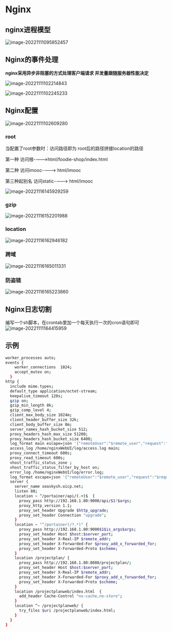 # Nginx



## nginx进程模型

![image-20221111095852457](https://wxy-md.oss-cn-shanghai.aliyuncs.com/image-20221111095852457.png)



## Nginx的事件处理

**nginx采用异步非阻塞的方式处理客户端请求 并发量跟随服务器性能决定**

![image-20221111102214843](https://wxy-md.oss-cn-shanghai.aliyuncs.com/image-20221111102214843.png)

![image-20221111102245233](https://wxy-md.oss-cn-shanghai.aliyuncs.com/image-20221111102245233.png)



## Nginx配置

![image-20221111102609280](https://wxy-md.oss-cn-shanghai.aliyuncs.com/image-20221111102609280.png)

### root

当配置了root参数时：访问路径即为 root后的路径拼接location的路径 

第一种 访问根---->html/foodie-shop/index.html

第二种 访问imooc----> html/imooc

第三种起别名 访问static----> html/imooc

![image-20221116145929259](https://wxy-md.oss-cn-shanghai.aliyuncs.com/image-20221116145929259.png)

### gzip

![image-20221116152201988](https://wxy-md.oss-cn-shanghai.aliyuncs.com/image-20221116152201988.png)



### location

![image-20221116162946182](https://wxy-md.oss-cn-shanghai.aliyuncs.com/image-20221116162946182.png)

### 跨域

![image-20221116165011331](https://wxy-md.oss-cn-shanghai.aliyuncs.com/image-20221116165011331.png)

### 防盗链

![image-20221116165223860](https://wxy-md.oss-cn-shanghai.aliyuncs.com/image-20221116165223860.png)





## Nginx日志切割

编写一个sh脚本，在crontab里加一个每天执行一次的cron语句即可![image-20221111164415959](https://wxy-md.oss-cn-shanghai.aliyuncs.com/image-20221111164415959.png)





## 示例

```sh
worker_processes auto;
events {
    worker_connections  1024;
    accept_mutex on;
  }
http {
  include mime.types;
  default_type application/octet-stream;
  keepalive_timeout 120s;
  gzip on;
  gzip_min_length 8k;
  gzip_comp_level 4;
  client_max_body_size 1024m;
  client_header_buffer_size 32k;
  client_body_buffer_size 8m;
  server_names_hash_bucket_size 512;
  proxy_headers_hash_max_size 51200;
  proxy_headers_hash_bucket_size 6400;
  log_format main escape=json '{"remoteUser":"$remote_user","request":"$request","upstreamResponseTime":"$upstream_response_time","requestLength":"$request_length","httpUserAgent":"$http_user_agent","requestTime":"$request_time","httpHost":"$http_host","httpReferer":"$http_referer","remoteAddr":"$remote_addr","timeLocal":"$time_local","status":"$status","bodyBytesDent":"$body_bytes_sent"}';
  access_log /home/nginxWebUI/log/access.log main;
  proxy_connect_timeout 600s;
  proxy_read_timeout 600s;
  vhost_traffic_status_zone ;
  vhost_traffic_status_filter_by_host on;
  error_log /home/nginxWebUI/log/error.log;
  log_format escape=json '{"remoteUser":"$remote_user","request":"$request","upstreamResponseTime":"$upstream_response_time","requestLength":"$request_length","httpUserAgent":"$http_user_agent","requestTime":"$request_time","httpHost":"$http_host","httpReferer":"$http_referer","remoteAddr":"$remote_addr","timeLocal":"$time_local","status":"$status","bodyBytesDent":"$body_bytes_sent"}';
  server {
    server_name seaskysh.oicp.net;
    listen 80;
    location ~ ^/portainer/api/(.+)$  {
      proxy_pass http://192.168.1.80:9000/api/$1?$args;
      proxy_http_version 1.1;
      proxy_set_header Upgrade $http_upgrade;
      proxy_set_header Connection "upgrade";
    }
    location ~ "^/portainer(/?.*)" {
      proxy_pass http://192.168.1.80:9000$1$is_args$args;
      proxy_set_header Host $host:$server_port;
      proxy_set_header X-Real-IP $remote_addr;
      proxy_set_header X-Forwarded-For $proxy_add_x_forwarded_for;
      proxy_set_header X-Forwarded-Proto $scheme;
    }
    location /projectplan/ {
      proxy_pass http://192.168.1.80:8080/projectplan/;
      proxy_set_header Host $host:$server_port;
      proxy_set_header X-Real-IP $remote_addr;
      proxy_set_header X-Forwarded-For $proxy_add_x_forwarded_for;
      proxy_set_header X-Forwarded-Proto $scheme;
    }
    location /projectplanweb/index.html  {
      add_header Cache-Control "no-cache,no-store";
    }
    location ^~ /projectplanweb/ {
      try_files $uri /projectplanweb/index.html;
    }
  }
}
```

